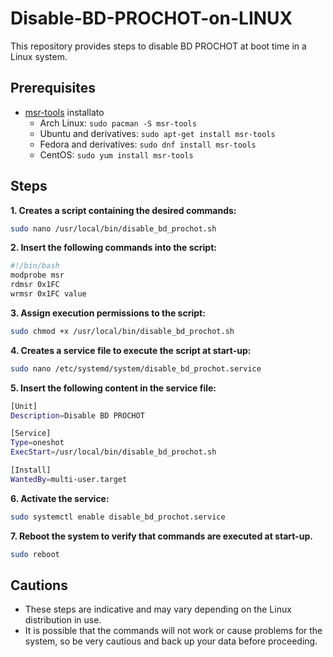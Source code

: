 # Disable-BD-PROCHOT-on-LINUX
This repository provides steps to disable BD PROCHOT at boot time in a Linux system.
## Prerequisites
- [msr-tools](https://github.com/Intel/msr-tools) installato
	- Arch Linux:
	```sudo pacman -S msr-tools```
	- Ubuntu and derivatives:
	```sudo apt-get install msr-tools```
	- Fedora and derivatives:
	```sudo dnf install msr-tools```
	- CentOS:
	```sudo yum install msr-tools```

## Steps
<b>1. Creates a script containing the desired commands:</b>
```sh
sudo nano /usr/local/bin/disable_bd_prochot.sh
```
<b>2.  Insert the following commands into the script:</b>
```sh
#!/bin/bash
modprobe msr
rdmsr 0x1FC
wrmsr 0x1FC value
```
<b>3.  Assign execution permissions to the script:</b>
```sh
sudo chmod +x /usr/local/bin/disable_bd_prochot.sh
```
<b>4.  Creates a service file to execute the script at start-up:</b>
```sh
sudo nano /etc/systemd/system/disable_bd_prochot.service
```
<b>5.  Insert the following content in the service file:</b>
```sh
[Unit]
Description=Disable BD PROCHOT

[Service]
Type=oneshot
ExecStart=/usr/local/bin/disable_bd_prochot.sh

[Install]
WantedBy=multi-user.target
```
<b>6.  Activate the service:</b>
```sh
sudo systemctl enable disable_bd_prochot.service
```
<b>7.  Reboot the system to verify that commands are executed at start-up.</b>
```sh
sudo reboot
```
## Cautions

-   These steps are indicative and may vary depending on the Linux distribution in use.
-   It is possible that the commands will not work or cause problems for the system, so be very cautious and back up your data before proceeding.
